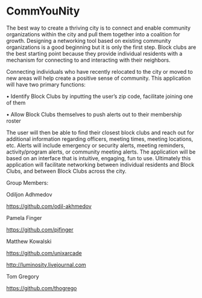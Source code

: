 CommYouNity
===========
The best way to create a thriving city is to connect and enable community organizations within the city and pull them together into a coalition for growth. Designing a networking tool based on existing community organizations is a good beginning but it is only the first step. Block clubs are the best starting point because they provide individual residents with a mechanism for connecting to and interacting with their neighbors. 

Connecting individuals who have recently relocated to the city or moved to new areas will help create a positive sense of community. This application will have two primary functions: 

•	Identify Block Clubs by inputting the user’s zip code, facilitate joining one of them

•	Allow Block Clubs themselves to push alerts out to their membership roster

The user will then be able to find their closest block clubs and reach out for additional information regarding officers, meeting times, meeting locations, etc. Alerts will include emergency or security alerts, meeting reminders, activity/program alerts, or community meeting alerts. The application will be based on an interface that is intuitive, engaging, fun to use. Ultimately this application will facilitate networking between individual residents and Block Clubs, and between Block Clubs across the city.

Group Members: 

Odiljon Adhmedov

https://github.com/odil-akhmedov

Pamela Finger 

https://github.com/pjfinger

Matthew Kowalski

https://github.com/unixarcade

http://luminosity.livejournal.com


Tom Gregory

https://github.com/thogrego
